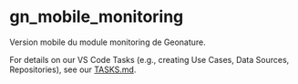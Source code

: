 # gn_mobile_monitoring

Version mobile du module monitoring de Geonature.

For details on our VS Code Tasks (e.g., creating Use Cases, Data Sources, Repositories), see our [TASKS.md](./TASKS.md).
